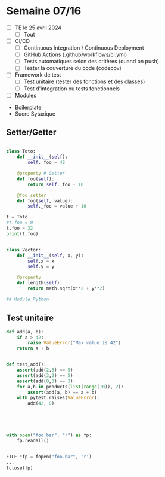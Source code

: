 # Semaine 07/16

- [ ] TE le 25 avril 2024
  - [ ] Tout
- [ ] CI/CD
  - [ ] Continuous Integration / Continuous Deployment
  - [ ] GitHub Actions (.github/workflows/ci.yml)
  - [ ] Tests automatiques selon des critères (quand on push)
  - [ ] Tester la couverture du code (codecov)
- [ ] Framework de test
  - [ ] Test unitaire (tester des fonctions et des classes)
  - [ ] Test d'integration ou tests fonctionnels  
- [ ] Modules

- Boilerplate
- Sucre Sytaxique

## Setter/Getter

```python

class Toto:
    def __init__(self):
        self._foo = 42

    @property # Getter
    def foo(self):
        return self._foo - 10

    @foo.setter
    def foo(self, value):
        self._foo = value + 10

t = Toto
#t.foo = 0
t.foo = 32
print(t.foo)


class Vector:
    def __init__(self, x, y):
        self.x = x
        self.y = y

    @property    
    def length(self):
        return math.sqrt(x**2 + y**2)

## Module Python

```



## Test unitaire

```python
def add(a, b):
    if a > 42:
        raise ValueError("Max value is 42")
    return a + b


def test_add():
    assert(add(2,3) == 5)
    assert(add(3,2) == 5)
    assert(add(0,3) == 3)
    for a,b in products(list(range(10)), 2):
        assert(add(a, b) == a + b)
    with pytest.raises(ValueError):
        add(42, 0)





with open("foo.bar", "r") as fp:
    fp.readall()


FILE *fp = fopen("foo.bar", 'r')
...
fclose(fp)

